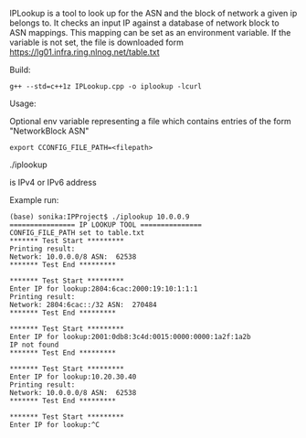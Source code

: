 IPLookup is a tool to look up for the ASN and the block of network a given ip belongs to.
It checks an input IP against a database of network block to ASN mappings.
This mapping can be set as an environment variable. If the variable is not set,
the file is downloaded form https://lg01.infra.ring.nlnog.net/table.txt

Build:
```
g++ --std=c++1z IPLookup.cpp -o iplookup -lcurl
```

Usage:

Optional env variable representing a file which contains entries of the form "NetworkBlock ASN"

```
export CCONFIG_FILE_PATH=<filepath>
```

./iplookup <ip>

<ip> is IPv4 or IPv6 address

Example run:

  ```
(base) sonika:IPProject$ ./iplookup 10.0.0.9
================ IP LOOKUP TOOL ===============
CONFIG_FILE_PATH set to table.txt
******* Test Start *********
Printing result:
Network: 10.0.0.0/8 ASN:  62538
******* Test End *********

******* Test Start *********
Enter IP for lookup:2804:6cac:2000:19:10:1:1:1
Printing result:
Network: 2804:6cac::/32 ASN:  270484
******* Test End *********

******* Test Start *********
Enter IP for lookup:2001:0db8:3c4d:0015:0000:0000:1a2f:1a2b
IP not found
******* Test End *********

******* Test Start *********
Enter IP for lookup:10.20.30.40
Printing result:
Network: 10.0.0.0/8 ASN:  62538
******* Test End *********

******* Test Start *********
Enter IP for lookup:^C
  ```
